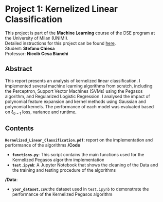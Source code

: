 # Project 1: Kernelized Linear Classification
This project is part of the **Machine Learning** course of the DSE program at the University of Milan (UNIMI). \
Detailed instructions for this project can be found [here](https://docs.google.com/document/d/e/2PACX-1vRqPpCck3za-e5j_LjxWOOQ5NYs5q2G3S7WCPshNxJP4XSLHLB6zoY5Wj2kIA7B-lWR9gd3mfQD9SoK/pub). \
Student: **Stefano Chiesa** \
Professor: **Nicolò Cesa Bianchi**
## Abstract
This report presents an analysis of kernelized linear classification. I implemented several machine learning algorithms from scratch, including the Perceptron, Support Vector Machines (SVMs) using the Pegasos algorithm, and Regularized Logistic Regression. I analysed the impact of polynomial feature expansion and kernel methods using Gaussian and polynomial kernels. The performance of each model was evaluated based on $\ell_{0-1}$ loss, variance and runtime.
## Contents
**`Kernelized_Linear_Classification.pdf`**: report on the implementation and performance of the algorithms
**/Code**
- **`functions.py`**: This script contains the main functions used for the Kernelized Pegasos algorithm implementation
- **`test.ipynb`**: A Jupyter Notebook that shows the cleaning of the Data and the training and testing procedure of the algorithms 

**/Data**:
- **`your_dataset.csv`**:the dataset used in `test.ipynb` to demonstrate the performance of the Kernelized Pegasos algorithm




    
